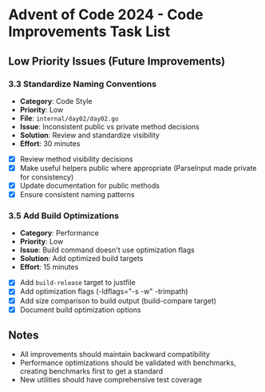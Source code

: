 # Advent of Code 2024 - Code Improvements Task List

## Low Priority Issues (Future Improvements)

### 3.3 Standardize Naming Conventions
- **Category**: Code Style
- **Priority**: Low
- **File**: `internal/day02/day02.go`
- **Issue**: Inconsistent public vs private method decisions
- **Solution**: Review and standardize visibility
- **Effort**: 30 minutes
- [x] Review method visibility decisions
- [x] Make useful helpers public where appropriate (ParseInput made private for consistency)
- [x] Update documentation for public methods
- [x] Ensure consistent naming patterns

### 3.5 Add Build Optimizations
- **Category**: Performance
- **Priority**: Low
- **Issue**: Build command doesn't use optimization flags
- **Solution**: Add optimized build targets
- **Effort**: 15 minutes
- [x] Add `build-release` target to justfile
- [x] Add optimization flags (-ldflags="-s -w" -trimpath)
- [x] Add size comparison to build output (build-compare target)
- [x] Document build optimization options

## Notes

- All improvements should maintain backward compatibility
- Performance optimizations should be validated with benchmarks, creating benchmarks first to get a standard
- New utilities should have comprehensive test coverage
